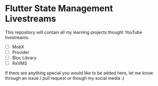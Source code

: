 # Flutter State Management Livestreams

This repository will contain all my learning projects thought YouTube livestreams.

- [ ] MobX
- [ ] Provider
- [ ] Bloc Library
- [ ] RxVMS

If there are anything special you would like to be added here, let me know through an issue / pull request or though my social media :)
